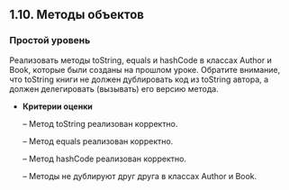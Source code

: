 ## 1.10. Методы объектов

### **Простой уровень**

Реализовать методы toString, equals и hashCode в классах Author и Book,
которые были созданы на прошлом уроке.
Обратите внимание, что toString книги не должен дублировать код из toString автора,
а должен делегировать (вызывать) его версию метода.

- **Критерии оценки**

  – Метод toString реализован корректно.

  – Метод equals реализован корректно.

  – Метод hashCode реализован корректно.

  – Методы не дублируют друг друга в классах Author и Book.